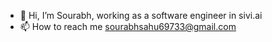 
- 👋 Hi, I’m Sourabh, working as a software engineer in sivi.ai
- 📫 How to reach me sourabhsahu69733@gmail.com

<!---
sourabh69733/sourabh69733 is a ✨ special ✨ repository because its `README.md` (this file) appears on your GitHub profile.
You can click the Preview link to take a look at your changes.
--->
